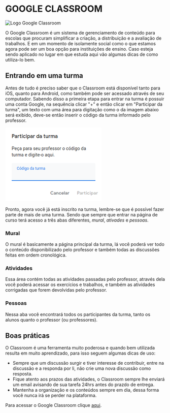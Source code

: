 # GOOGLE CLASSROOM

![Logo Google Classroom](imgs/classroom.png)

O Google Classroom é um sistema de gerenciamento de conteúdo para escolas que procuram simplificar a criação, a distribuição e a avaliação de trabalhos. E em um momento de isolamente social como o que estamos agora pode ser um boa opção para instituições de ensino. Caso esteja sendo aplicado no lugar em que estuda aqui vão algumas dicas de como utiliza-lo bem.

## Entrando em uma turma

Antes de tudo é preciso saber que o Classroom está disponível tanto para iOS, quanto para Android, como também pode ser acessado através de seu computador. Sabendo disso a primeira etapa para entrar na turma é possuir uma conta Google, na sequência clicar "+" e então clicar em "Participar da turma", um texto com uma área para digitação como o da imagem abaixo será exibido, deve-se então inserir o código da turma informado pelo professor.

![Input do código da turma](imgs/participar-turma.png)

Pronto, agora você já está inscrito na turma, lembre-se que é possível fazer parte de mais de uma turma. Sendo que sempre que entrar na página de curso terá acesso a três abas diferentes, _mural_, _ativades_ e _pessoas_.

### Mural

O mural é basicamente a página principal da turma, lá você poderá ver todo o conteúdo disponibilizado pelo professor e também todas as discussões feitas em ordem cronológica.

### Atividades

Essa área contém todas as atividades passadas pelo professor, através dela você poderá acessar os exercícios e trabalhos, e também as atividades corrigadas que forem devolvidas pelo professor.

### Pessoas

Nessa aba você encontrará todos os participantes da turma, tanto os alunos quanto o professor (ou professores).

## Boas práticas

O Classroom é uma ferramenta muito poderosa e quando bem utilizada resulta em muito aprendizado, para isso seguem algumas dicas de uso:

- Sempre que um discussão surgir e tiver interesse de contribuir, entre na discussão e a responda por li, não crie uma nova discussão como resposta.
- Fique atento aos prazos das atividades, o Classroom sempre lhe enviará um email avisando de sua tarefa 24hrs antes do prazdo de entrega.
- Mantenha a organização e os conteúdos sempre em dia, dessa forma você nunca irá se perder na plataforma.

Para acessar o Google Classroom clique [aqui](https://classroom.google.com/).